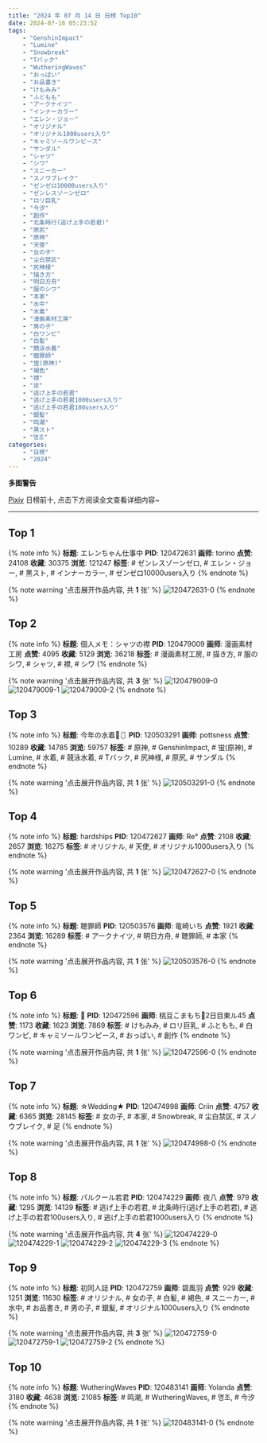 ```yaml
---
title: "2024 年 07 月 14 日 日榜 Top10"
date: 2024-07-16 05:23:52
tags:
    - "GenshinImpact"
    - "Lumine"
    - "Snowbreak"
    - "Tバック"
    - "WutheringWaves"
    - "おっぱい"
    - "お品書き"
    - "けもみみ"
    - "ふともも"
    - "アークナイツ"
    - "インナーカラー"
    - "エレン・ジョー"
    - "オリジナル"
    - "オリジナル1000users入り"
    - "キャミソールワンピース"
    - "サンダル"
    - "シャツ"
    - "シワ"
    - "スニーカー"
    - "スノウブレイク"
    - "ゼンゼロ10000users入り"
    - "ゼンレスゾーンゼロ"
    - "ロリ巨乳"
    - "今汐"
    - "創作"
    - "北条時行(逃げ上手の若君)"
    - "原尻"
    - "原神"
    - "天使"
    - "女の子"
    - "尘白禁区"
    - "尻神様"
    - "描き方"
    - "明日方舟"
    - "服のシワ"
    - "本家"
    - "水中"
    - "水着"
    - "漫画素材工房"
    - "男の子"
    - "白ワンピ"
    - "白髪"
    - "競泳水着"
    - "聴罪師"
    - "蛍(原神)"
    - "褐色"
    - "襟"
    - "足"
    - "逃げ上手の若君"
    - "逃げ上手の若君1000users入り"
    - "逃げ上手の若君100users入り"
    - "銀髪"
    - "鸣潮"
    - "黒スト"
    - "명조"
categories:
    - "日榜"
    - "2024"
---
```


<i class="fa fa-triangle-exclamation"></i>**多图警告**<i class="fa fa-triangle-exclamation"></i>

[Pixiv](https://www.pixiv.net/) 日榜前十, 点击下方阅读全文查看详细内容~

<!-- more -->

---

## Top 1

{% note info %}
**标题**: エレンちゃん仕事中
**PID**: 120472631 **画师**: torino
**点赞**: 24108 **收藏**: 30375 **浏览**: 121247
**标签**: # ゼンレスゾーンゼロ, # エレン・ジョー, # 黒スト, # インナーカラー, # ゼンゼロ10000users入り
{% endnote %}

{% note warning '点击展开作品内容, 共 **1** 张' %}
![120472631-0](https://i.pixiv.re/img-original/img/2024/07/13/00/00/21/120472631_p0.jpg)
{% endnote %}

## Top 2

{% note info %}
**标题**: 個人メモ：シャツの襟
**PID**: 120479009 **画师**: 漫画素材工房
**点赞**: 4095 **收藏**: 5129 **浏览**: 36218
**标签**: # 漫画素材工房, # 描き方, # 服のシワ, # シャツ, # 襟, # シワ
{% endnote %}

{% note warning '点击展开作品内容, 共 **3** 张' %}
![120479009-0](https://i.pixiv.re/img-original/img/2024/07/13/06/00/08/120479009_p0.jpg)
![120479009-1](https://i.pixiv.re/img-original/img/2024/07/13/06/00/08/120479009_p1.jpg)
![120479009-2](https://i.pixiv.re/img-original/img/2024/07/13/06/00/08/120479009_p2.jpg)
{% endnote %}

## Top 3

{% note info %}
**标题**: 今年の水着🌊🩱
**PID**: 120503291 **画师**: pottsness
**点赞**: 10289 **收藏**: 14785 **浏览**: 59757
**标签**: # 原神, # GenshinImpact, # 蛍(原神), # Lumine, # 水着, # 競泳水着, # Tバック, # 尻神様, # 原尻, # サンダル
{% endnote %}

{% note warning '点击展开作品内容, 共 **1** 张' %}
![120503291-0](https://i.pixiv.re/img-original/img/2024/07/14/00/00/19/120503291_p0.jpg)
{% endnote %}

## Top 4

{% note info %}
**标题**: hardships
**PID**: 120472627 **画师**: Re°
**点赞**: 2108 **收藏**: 2657 **浏览**: 16275
**标签**: # オリジナル, # 天使, # オリジナル1000users入り
{% endnote %}

{% note warning '点击展开作品内容, 共 **1** 张' %}
![120472627-0](https://i.pixiv.re/img-original/img/2024/07/13/00/00/21/120472627_p0.png)
{% endnote %}

## Top 5

{% note info %}
**标题**: 聴罪師
**PID**: 120503576 **画师**: 竜崎いち
**点赞**: 1921 **收藏**: 2364 **浏览**: 16289
**标签**: # アークナイツ, # 明日方舟, # 聴罪師, # 本家
{% endnote %}

{% note warning '点击展开作品内容, 共 **1** 张' %}
![120503576-0](https://i.pixiv.re/img-original/img/2024/07/14/00/02/03/120503576_p0.jpg)
{% endnote %}

## Top 6

{% note info %}
**标题**: 🍑
**PID**: 120472596 **画师**: 桃豆こまもち🍡2日目東ル45
**点赞**: 1173 **收藏**: 1623 **浏览**: 7869
**标签**: # けもみみ, # ロリ巨乳, # ふともも, # 白ワンピ, # キャミソールワンピース, # おっぱい, # 創作
{% endnote %}

{% note warning '点击展开作品内容, 共 **1** 张' %}
![120472596-0](https://i.pixiv.re/img-original/img/2024/07/13/00/00/12/120472596_p0.jpg)
{% endnote %}

## Top 7

{% note info %}
**标题**: ☆Wedding★
**PID**: 120474998 **画师**: Criin
**点赞**: 4757 **收藏**: 6365 **浏览**: 28145
**标签**: # 女の子, # 本家, # Snowbreak, # 尘白禁区, # スノウブレイク, # 足
{% endnote %}

{% note warning '点击展开作品内容, 共 **1** 张' %}
![120474998-0](https://i.pixiv.re/img-original/img/2024/07/13/01/05/55/120474998_p0.jpg)
{% endnote %}

## Top 8

{% note info %}
**标题**: パルクール若君
**PID**: 120474229 **画师**: 夜八
**点赞**: 979 **收藏**: 1295 **浏览**: 14139
**标签**: # 逃げ上手の若君, # 北条時行(逃げ上手の若君), # 逃げ上手の若君100users入り, # 逃げ上手の若君1000users入り
{% endnote %}

{% note warning '点击展开作品内容, 共 **4** 张' %}
![120474229-0](https://i.pixiv.re/img-original/img/2024/07/13/00/38/23/120474229_p0.jpg)
![120474229-1](https://i.pixiv.re/img-original/img/2024/07/13/00/38/23/120474229_p1.jpg)
![120474229-2](https://i.pixiv.re/img-original/img/2024/07/13/00/38/23/120474229_p2.jpg)
![120474229-3](https://i.pixiv.re/img-original/img/2024/07/13/00/38/23/120474229_p3.jpg)
{% endnote %}

## Top 9

{% note info %}
**标题**: 初同人誌
**PID**: 120472759 **画师**: 碧風羽
**点赞**: 929 **收藏**: 1251 **浏览**: 11630
**标签**: # オリジナル, # 女の子, # 白髪, # 褐色, # スニーカー, # 水中, # お品書き, # 男の子, # 銀髪, # オリジナル1000users入り
{% endnote %}

{% note warning '点击展开作品内容, 共 **3** 张' %}
![120472759-0](https://i.pixiv.re/img-original/img/2024/07/13/00/00/50/120472759_p0.jpg)
![120472759-1](https://i.pixiv.re/img-original/img/2024/07/13/00/00/50/120472759_p1.jpg)
![120472759-2](https://i.pixiv.re/img-original/img/2024/07/13/00/00/50/120472759_p2.jpg)
{% endnote %}

## Top 10

{% note info %}
**标题**: WutheringWaves
**PID**: 120483141 **画师**: Yolanda
**点赞**: 3180 **收藏**: 4638 **浏览**: 21085
**标签**: # 鸣潮, # WutheringWaves, # 명조, # 今汐
{% endnote %}

{% note warning '点击展开作品内容, 共 **1** 张' %}
![120483141-0](https://i.pixiv.re/img-original/img/2024/07/13/10/38/53/120483141_p0.jpg)
{% endnote %}
